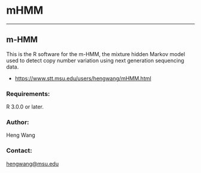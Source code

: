 # mHMM
**************
## m-HMM

This is the R software for the m-HMM, the mixture hidden Markov model used to detect copy number variation using next generation sequencing data.

- https://www.stt.msu.edu/users/hengwang/mHMM.html 

### Requirements:
R 3.0.0 or later.

### Author:
Heng Wang

### Contact:
hengwang@msu.edu